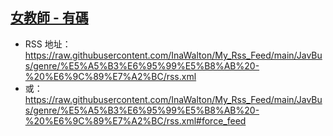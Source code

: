 ## [女教師 - 有碼](https://www.javbus.com/genre/1n)
 - RSS 地址：https://raw.githubusercontent.com/InaWalton/My_Rss_Feed/main/JavBus/genre/%E5%A5%B3%E6%95%99%E5%B8%AB%20-%20%E6%9C%89%E7%A2%BC/rss.xml
 - 或：https://raw.githubusercontent.com/InaWalton/My_Rss_Feed/main/JavBus/genre/%E5%A5%B3%E6%95%99%E5%B8%AB%20-%20%E6%9C%89%E7%A2%BC/rss.xml#force_feed
